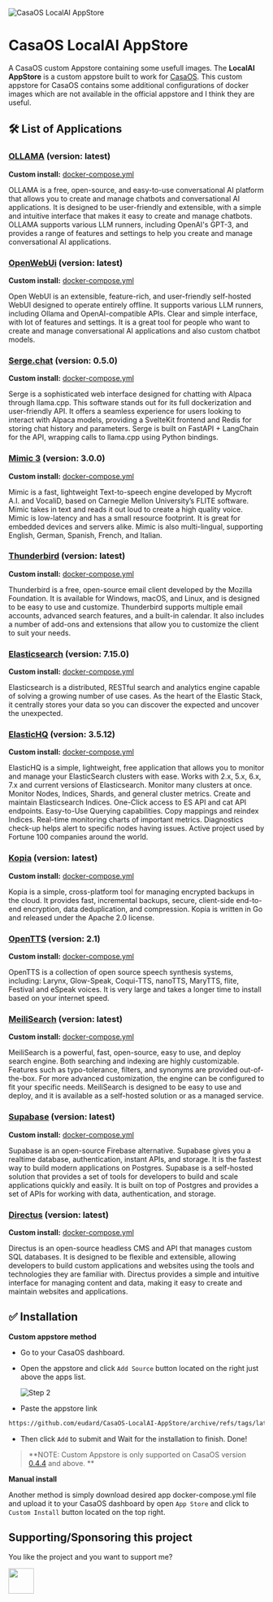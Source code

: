![CasaOS LocalAI AppStore](./banner.png)

# CasaOS LocalAI AppStore

A CasaOS custom Appstore containing some usefull images.
The **LocalAI AppStore** is a custom appstore built to work for [CasaOS](https://github.com/IceWhaleTech/CasaOS).
This custom appstore for CasaOS contains some additional configurations of docker images which are not available in the official appstore and I think they are useful.

## 🛠 List of Applications

### **[OLLAMA](https://ollama.com/)** (version: latest)

**Custom install:** [docker-compose.yml](https://raw.githubusercontent.com/eudard/CasaOS-LocalAI-AppStore/master/Apps/ollama/docker-compose.yml)

OLLAMA is a free, open-source, and easy-to-use conversational AI platform that allows you to create and manage chatbots and conversational AI applications. It is designed to be user-friendly and extensible, with a simple and intuitive interface that makes it easy to create and manage chatbots. OLLAMA supports various LLM runners, including OpenAI's GPT-3, and provides a range of features and settings to help you create and manage conversational AI applications.

### **[OpenWebUi](https://github.com/open-webui/open-webui)** (version: latest)

**Custom install:** [docker-compose.yml](https://raw.githubusercontent.com/eudard/CasaOS-LocalAI-AppStore/master/Apps/openwebui/docker-compose.yml)

Open WebUI is an extensible, feature-rich, and user-friendly self-hosted WebUI designed to operate entirely offline. It supports various LLM runners, including Ollama and OpenAI-compatible APIs. Clear and simple interface, with lot of features and settings. It is a great tool for people who want to create and manage conversational AI applications and also custom chatbot models.

### **[Serge.chat](https://github.com/serge-chat/serge)** (version: 0.5.0)

**Custom install:** [docker-compose.yml](https://raw.githubusercontent.com/eudard/CasaOS-LocalAI-AppStore/master/Apps/serge/docker-compose.yml)

Serge is a sophisticated web interface designed for chatting with Alpaca through llama.cpp. This software stands out for its full dockerization and user-friendly API. It offers a seamless experience for users looking to interact with Alpaca models, providing a SvelteKit frontend and Redis for storing chat history and parameters. Serge is built on FastAPI + LangChain for the API, wrapping calls to llama.cpp using Python bindings.

### **[Mimic 3](https://mycroft-ai.gitbook.io/docs/mycroft-technologies/mimic-tts/mimic-3)** (version: 3.0.0)

**Custom install:** [docker-compose.yml](https://raw.githubusercontent.com/eudard/CasaOS-LocalAI-AppStore/master/Apps/microftmimic3/docker-compose.yml)

Mimic is a fast, lightweight Text-to-speech engine developed by Mycroft A.I. and VocaliD, based on Carnegie Mellon University’s FLITE software. Mimic takes in text and reads it out loud to create a high quality voice. Mimic is low-latency and has a small resource footprint. It is great for embedded devices and servers alike. Mimic is also multi-lingual, supporting English, German, Spanish, French, and Italian.

### **[Thunderbird](https://www.thunderbird.net/)** (version: latest)

**Custom install:** [docker-compose.yml](https://raw.githubusercontent.com/eudard/CasaOS-LocalAI-AppStore/master/Apps/thunderbird/docker-compose.yml)

Thunderbird is a free, open-source email client developed by the Mozilla Foundation. It is available for Windows, macOS, and Linux, and is designed to be easy to use and customize. Thunderbird supports multiple email accounts, advanced search features, and a built-in calendar. It also includes a number of add-ons and extensions that allow you to customize the client to suit your needs.

### **[Elasticsearch](https://www.elastic.co/elasticsearch/)** (version: 7.15.0)

**Custom install:** [docker-compose.yml](https://raw.githubusercontent.com/eudard/CasaOS-LocalAI-AppStore/master/Apps/elasticsearch/docker-compose.yml)

Elasticsearch is a distributed, RESTful search and analytics engine capable of solving a growing number of use cases. As the heart of the Elastic Stack, it centrally stores your data so you can discover the expected and uncover the unexpected.

### **[ElasticHQ](https://github.com/ElasticHQ/elasticsearch-HQ)** (version: 3.5.12)

**Custom install:** [docker-compose.yml](https://raw.githubusercontent.com/eudard/CasaOS-LocalAI-AppStore/master/Apps/elastichq/docker-compose.yml)

ElasticHQ is a simple, lightweight, free application that allows you to monitor and manage your ElasticSearch clusters with ease. Works with 2.x, 5.x, 6.x, 7.x and current versions of Elasticsearch. Monitor many clusters at once. Monitor Nodes, Indices, Shards, and general cluster metrics. Create and maintain Elasticsearch Indices. One-Click access to ES API and cat API endpoints. Easy-to-Use Querying capabilities. Copy mappings and reindex Indices. Real-time monitoring charts of important metrics. Diagnostics check-up helps alert to specific nodes having issues. Active project used by Fortune 100 companies around the world.

### **[Kopia](https://kopia.io/)** (version: latest)

**Custom install:** [docker-compose.yml](https://raw.githubusercontent.com/eudard/CasaOS-LocalAI-AppStore/master/Apps/kopia/docker-compose.yml)

Kopia is a simple, cross-platform tool for managing encrypted backups in the cloud. It provides fast, incremental backups, secure, client-side end-to-end encryption, data deduplication, and compression. Kopia is written in Go and released under the Apache 2.0 license.

### **[OpenTTS](https://github.com/synesthesiam/opentts)** (version: 2.1)

**Custom install:** [docker-compose.yml](https://raw.githubusercontent.com/eudard/CasaOS-LocalAI-AppStore/master/Apps/opentts/docker-compose.yml)

OpenTTS is a collection of open source speech synthesis systems, including:
Larynx, Glow-Speak, Coqui-TTS, nanoTTS, MaryTTS, flite, Festival and eSpeak voices. It is very large and takes a longer time to install based on your internet speed.

### **[MeiliSearch](https://www.meilisearch.com/)** (version: latest)

**Custom install:** [docker-compose.yml](https://raw.githubusercontent.com/eudard/CasaOS-LocalAI-AppStore/master/Apps/meilisearch/docker-compose.yml)

MeiliSearch is a powerful, fast, open-source, easy to use, and deploy search engine. Both searching and indexing are highly customizable. Features such as typo-tolerance, filters, and synonyms are provided out-of-the-box. For more advanced customization, the engine can be configured to fit your specific needs. MeiliSearch is designed to be easy to use and deploy, and it is available as a self-hosted solution or as a managed service.

### **[Supabase](https://supabase.io/)** (version: latest)

**Custom install:** [docker-compose.yml](https://raw.githubusercontent.com/eudard/CasaOS-LocalAI-AppStore/master/Apps/supabase/docker-compose.yaml)

Supabase is an open-source Firebase alternative. Supabase gives you a realtime database, authentication, instant APIs, and storage. It is the fastest way to build modern applications on Postgres. Supabase is a self-hosted solution that provides a set of tools for developers to build and scale applications quickly and easily. It is built on top of Postgres and provides a set of APIs for working with data, authentication, and storage.

### **[Directus](https://directus.io/)** (version: latest)

**Custom install:** [docker-compose.yml](https://raw.githubusercontent.com/eudard/CasaOS-LocalAI-AppStore/master/Apps/directus/docker-compose.yml)

Directus is an open-source headless CMS and API that manages custom SQL databases. It is designed to be flexible and extensible, allowing developers to build custom applications and websites using the tools and technologies they are familiar with. Directus provides a simple and intuitive interface for managing content and data, making it easy to create and maintain websites and applications.

## ✅ Installation

**Custom appstore method**

- Go to your CasaOS dashboard.

- Open the appstore and click `Add Source` button located on the right just above the apps list.

  ![Step 2](./tip-2.jpg)

- Paste the appstore link

```bash
https://github.com/eudard/CasaOS-LocalAI-AppStore/archive/refs/tags/latest.zip
```

- Then click `Add` to submit and Wait for the installation to finish. Done!

> **NOTE: Custom Appstore is only supported on CasaOS version [0.4.4](https://blog.casaos.io/blog/32.html) and above. **

**Manual install**

Another method is simply download desired app docker-compose.yml file and upload it to your CasaOS dashboard by open `App Store` and click to `Custom Install` button located on the top right.

## Supporting/Sponsoring this project

You like the project and you want to support me?

[<img src="https://github.md0.eu/uploads/donate-button.svg" height="50">](https://www.paypal.com/donate/?hosted_button_id=7XXMAR2GYQ6BE)
